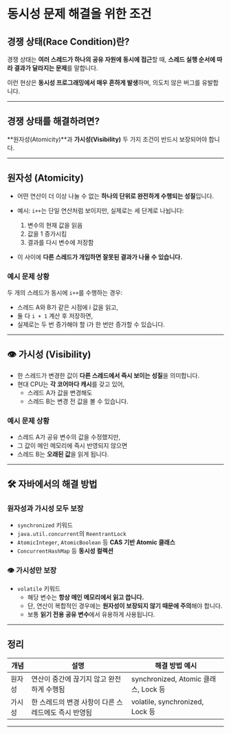 # 동시성 문제 해결을 위한 조건

## 경쟁 상태(Race Condition)란?

경쟁 상태는 **여러 스레드가 하나의 공유 자원에 동시에 접근**할 때, **스레드 실행 순서에 따라 결과가 달라지는 문제**를 말합니다.  


이런 현상은 **동시성 프로그래밍에서 매우 흔하게 발생**하며, 의도치 않은 버그를 유발합니다.

---

## 경쟁 상태를 해결하려면?

**원자성(Atomicity)**과 **가시성(Visibility)** 두 가지 조건이 반드시 보장되어야 합니다.

---

## 원자성 (Atomicity)

- 어떤 연산이 더 이상 나눌 수 없는 **하나의 단위로 완전하게 수행되는 성질**입니다.
- 예시: `i++`는 단일 연산처럼 보이지만, 실제로는 세 단계로 나뉩니다:
    1. 변수의 현재 값을 읽음
    2. 값을 1 증가시킴
    3. 결과를 다시 변수에 저장함

- 이 사이에 **다른 스레드가 개입하면 잘못된 결과가 나올 수 있습니다.**

### 예시 문제 상황
두 개의 스레드가 동시에 `i++`를 수행하는 경우:
- 스레드 A와 B가 같은 시점에 i 값을 읽고,
- 둘 다 `i + 1` 계산 후 저장하면,
- 실제로는 두 번 증가해야 할 i가 한 번만 증가할 수 있습니다.

---

## 👁 가시성 (Visibility)

- 한 스레드가 변경한 값이 **다른 스레드에서 즉시 보이는 성질**을 의미합니다.
- 현대 CPU는 **각 코어마다 캐시**를 갖고 있어,
    - 스레드 A가 값을 변경해도
    - 스레드 B는 변경 전 값을 볼 수 있습니다.

### 예시 문제 상황
- 스레드 A가 공유 변수의 값을 수정했지만,
- 그 값이 메인 메모리에 즉시 반영되지 않으면
- 스레드 B는 **오래된 값**을 읽게 됩니다.

---

## 🛠 자바에서의 해결 방법

### 원자성과 가시성 모두 보장

- `synchronized` 키워드
- `java.util.concurrent`의 `ReentrantLock`
- `AtomicInteger`, `AtomicBoolean` 등 **CAS 기반 Atomic 클래스**
- `ConcurrentHashMap` 등 **동시성 컬렉션**

### 👁 가시성만 보장

- `volatile` 키워드
    - 해당 변수는 **항상 메인 메모리에서 읽고 씁니다.**
    - 단, 연산이 복합적인 경우에는 **원자성이 보장되지 않기 때문에 주의**해야 합니다.
    - 보통 **읽기 전용 공유 변수**에서 유용하게 사용됩니다.

---

## 정리

| 개념     | 설명                                             | 해결 방법 예시                                |
|--------|------------------------------------------------|-------------------------------------------|
| 원자성  | 연산이 중간에 끊기지 않고 완전하게 수행됨                  | synchronized, Atomic 클래스, Lock 등     |
| 가시성  | 한 스레드의 변경 사항이 다른 스레드에도 즉시 반영됨         | volatile, synchronized, Lock 등           |

---

